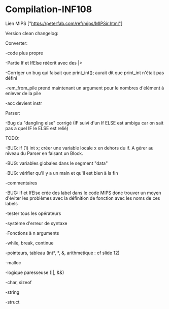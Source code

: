 # Compilation-INF108

Lien MIPS ["https://peterfab.com/ref/mips/MIPSir.html"]

Version clean changelog:

Converter:

-code plus propre

-Partie If et IfElse réécrit avec des |>

-Corriger un bug qui faisait que print_int(); aurait dit que print_int n'était pas défini

-rem_from_pile prend maintenant un argument pour le nombres d'élément à enlever de la pile

-acc devient instr

Parser:

-Bug du "dangling else" corrigé (IF suivi d'un If ELSE est ambigu car on sait pas a quel IF le ELSE est relié)

TODO:

-BUG: if (1) int x; créer une variable locale x en dehors du if. A gérer au niveau du Parser en faisant un Block.

-BUG: variables globales dans le segment "data"

-BUG: vérifier qu'il y a un main et qu'il est bien à la fin

-commentaires

-BUG: If et IfElse crée des label dans le code MIPS donc trouver un moyen d'éviter les problèmes avec la définition de fonction avec les noms de ces labels

-tester tous les opérateurs

-système d'erreur de syntaxe

-Fonctions à n arguments

-while, break, continue

-pointeurs, tableau (int*, *, &, arithmetique : cf slide 12)

-malloc

-logique paresseuse (||, &&)

-char, sizeof

-string

-struct
